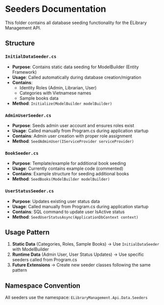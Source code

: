 # Seeders Documentation

This folder contains all database seeding functionality for the ELibrary Management API.

## Structure

### `InitialDataSeeder.cs`
- **Purpose**: Contains static data seeding for ModelBuilder (Entity Framework)
- **Usage**: Called automatically during database creation/migration
- **Contains**: 
  - Identity Roles (Admin, Librarian, User)
  - Categories with Vietnamese names
  - Sample books data
- **Method**: `Initialize(ModelBuilder modelBuilder)`

### `AdminUserSeeder.cs`
- **Purpose**: Seeds admin user account and ensures roles exist
- **Usage**: Called manually from Program.cs during application startup
- **Contains**: Admin user creation with proper role assignment
- **Method**: `SeedAdminUser(IServiceProvider serviceProvider)`

### `BookSeeder.cs` 
- **Purpose**: Template/example for additional book seeding
- **Usage**: Currently contains example code (commented)
- **Contains**: Example structure for seeding additional books
- **Method**: `SeedBooks(ModelBuilder modelBuilder)`

### `UserStatusSeeder.cs`
- **Purpose**: Updates existing user status data
- **Usage**: Called manually from Program.cs during application startup  
- **Contains**: SQL command to update user IsActive status
- **Method**: `SeedUserStatusAsync(ApplicationDbContext context)`

## Usage Pattern

1. **Static Data** (Categories, Roles, Sample Books) → Use `InitialDataSeeder` with ModelBuilder
2. **Runtime Data** (Admin User, User Status Updates) → Use specific seeders called from Program.cs
3. **Future Extensions** → Create new seeder classes following the same pattern

## Namespace Convention
All seeders use the namespace: `ELibraryManagement.Api.Data.Seeders`